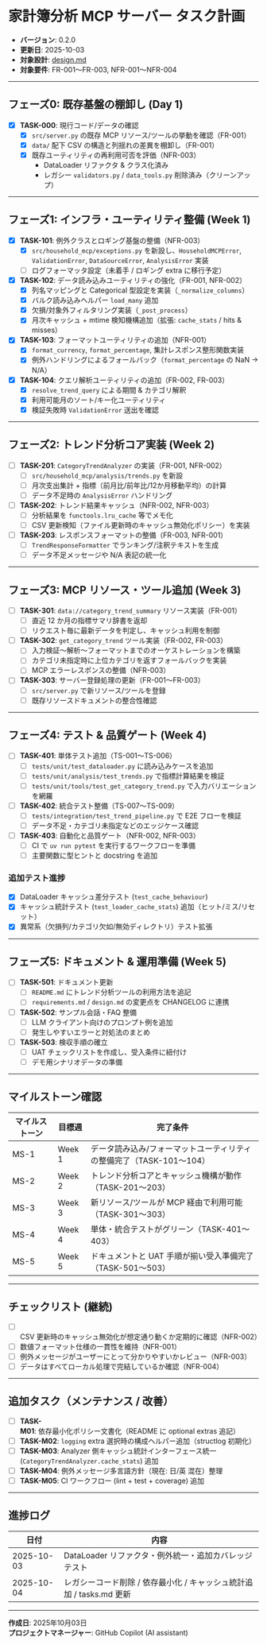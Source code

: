 # 家計簿分析 MCP サーバー タスク計画

- **バージョン**: 0.2.0
- **更新日**: 2025-10-03
- **対象設計**: [design.md](./design.md)
- **対象要件**: FR-001〜FR-003, NFR-001〜NFR-004

---

## フェーズ0: 既存基盤の棚卸し (Day 1)

- [x] **TASK-000**: 現行コード/データの確認
  - [x] `src/server.py` の既存 MCP リソース/ツールの挙動を確認（FR-001）
  - [x] `data/` 配下 CSV の構造と列揺れの差異を棚卸し（FR-001）
  - [x] 既存ユーティリティの再利用可否を評価（NFR-003）
    - DataLoader リファクタ & クラス化済み
    - レガシー `validators.py` / `data_tools.py` 削除済み（クリーンアップ）

---

## フェーズ1: インフラ・ユーティリティ整備 (Week 1)

- [x] **TASK-101**: 例外クラスとロギング基盤の整備（NFR-003）
  - [x] `src/household_mcp/exceptions.py` を新設し、`HouseholdMCPError`, `ValidationError`, `DataSourceError`, `AnalysisError` 実装
  - [ ] ログフォーマッタ設定（未着手 / ロギング extra に移行予定）

- [x] **TASK-102**: データ読み込みユーティリティの強化（FR-001, NFR-002）
  - [x] 列名マッピングと Categorical 型設定を実装（`_normalize_columns`）
  - [x] バルク読み込みヘルパー `load_many` 追加
  - [x] 欠損/対象外フィルタリング実装（`_post_process`）
  - [x] 月次キャッシュ + mtime 検知機構追加（拡張: `cache_stats` / hits & misses）

- [x] **TASK-103**: フォーマットユーティリティの追加（NFR-001）
  - [x] `format_currency`, `format_percentage`, 集計レスポンス整形関数実装
  - [x] 例外ハンドリングによるフォールバック（`format_percentage` の NaN → N/A）

- [x] **TASK-104**: クエリ解析ユーティリティの追加（FR-002, FR-003）
  - [x] `resolve_trend_query` による期間 & カテゴリ解釈
  - [x] 利用可能月のソート/キー化ユーティリティ
  - [x] 検証失敗時 `ValidationError` 送出を確認

---

## フェーズ2: トレンド分析コア実装 (Week 2)

- [ ] **TASK-201**: `CategoryTrendAnalyzer` の実装（FR-001, NFR-002）
  - [ ] `src/household_mcp/analysis/trends.py` を新設
  - [ ] 月次支出集計 + 指標（前月比/前年比/12か月移動平均）の計算
  - [ ] データ不足時の `AnalysisError` ハンドリング

- [ ] **TASK-202**: トレンド結果キャッシュ（NFR-002, NFR-003）
  - [ ] 分析結果を `functools.lru_cache` 等でメモ化
  - [ ] CSV 更新検知（ファイル更新時のキャッシュ無効化ポリシー）を実装

- [ ] **TASK-203**: レスポンスフォーマットの整備（FR-003, NFR-001）
  - [ ] `TrendResponseFormatter` でランキング/注釈テキストを生成
  - [ ] データ不足メッセージや N/A 表記の統一化

---

## フェーズ3: MCP リソース・ツール追加 (Week 3)

- [ ] **TASK-301**: `data://category_trend_summary` リソース実装（FR-001）
  - [ ] 直近 12 か月の指標サマリ辞書を返却
  - [ ] リクエスト毎に最新データを判定し、キャッシュ利用を制御

- [ ] **TASK-302**: `get_category_trend` ツール実装（FR-002, FR-003）
  - [ ] 入力検証〜解析〜フォーマットまでのオーケストレーションを構築
  - [ ] カテゴリ未指定時に上位カテゴリを返すフォールバックを実装
  - [ ] MCP エラーレスポンスの整備（NFR-003）

- [ ] **TASK-303**: サーバー登録処理の更新（FR-001〜FR-003）
  - [ ] `src/server.py` で新リソース/ツールを登録
  - [ ] 既存リソースドキュメントの整合性確認

---

## フェーズ4: テスト & 品質ゲート (Week 4)

- [ ] **TASK-401**: 単体テスト追加（TS-001〜TS-006）
  - [ ] `tests/unit/test_dataloader.py` に読み込みケースを追加
  - [ ] `tests/unit/analysis/test_trends.py` で指標計算結果を検証
  - [ ] `tests/unit/tools/test_get_category_trend.py` で入力バリエーションを網羅

- [ ] **TASK-402**: 統合テスト整備（TS-007〜TS-009）
  - [ ] `tests/integration/test_trend_pipeline.py` で E2E フローを検証
  - [ ] データ不足・カテゴリ未指定などのエッジケース確認

- [ ] **TASK-403**: 自動化と品質ゲート（NFR-002, NFR-003）
  - [ ] CI で `uv run pytest` を実行するワークフローを準備
  - [ ] 主要関数に型ヒントと docstring を追加

### 追加テスト進捗
- [x] DataLoader キャッシュ差分テスト (`test_cache_behaviour`)
- [x] キャッシュ統計テスト (`test_loader_cache_stats`) 追加（ヒット/ミス/リセット）
- [x] 異常系（欠損列/カテゴリ欠如/無効ディレクトリ）テスト拡張

---

## フェーズ5: ドキュメント & 運用準備 (Week 5)

- [ ] **TASK-501**: ドキュメント更新
  - [ ] `README.md` にトレンド分析ツールの利用方法を追記
  - [ ] `requirements.md` / `design.md` の変更点を CHANGELOG に連携

- [ ] **TASK-502**: サンプル会話・FAQ 整備
  - [ ] LLM クライアント向けのプロンプト例を追加
  - [ ] 発生しやすいエラーと対処法のまとめ

- [ ] **TASK-503**: 検収手順の確立
  - [ ] UAT チェックリストを作成し、受入条件に紐付け
  - [ ] デモ用シナリオデータの準備

---

## マイルストーン確認

| マイルストーン | 目標週 | 完了条件 |
| --- | --- | --- |
| MS-1 | Week 1 | データ読み込み/フォーマットユーティリティの整備完了（TASK-101〜104） |
| MS-2 | Week 2 | トレンド分析コアとキャッシュ機構が動作（TASK-201〜203） |
| MS-3 | Week 3 | 新リソース/ツールが MCP 経由で利用可能（TASK-301〜303） |
| MS-4 | Week 4 | 単体・統合テストがグリーン（TASK-401〜403） |
| MS-5 | Week 5 | ドキュメントと UAT 手順が揃い受入準備完了（TASK-501〜503） |

---

## チェックリスト (継続)

- [ ] CSV 更新時のキャッシュ無効化が想定通り動くか定期的に確認（NFR-002）
- [ ] 数値フォーマット仕様の一貫性を維持（NFR-001）
- [ ] 例外メッセージがユーザーにとって分かりやすいかレビュー（NFR-003）
- [ ] データはすべてローカル処理で完結しているか確認（NFR-004）

---

## 追加タスク（メンテナンス / 改善）

- [ ] **TASK-M01**: 依存最小化ポリシー文書化（README に optional extras 追記）
- [ ] **TASK-M02**: `logging` extra 選択時の構成ヘルパー追加（structlog 初期化）
- [ ] **TASK-M03**: Analyzer 側キャッシュ統計インターフェース統一 (`CategoryTrendAnalyzer.cache_stats`) 追加
- [ ] **TASK-M04**: 例外メッセージ多言語方針（現在: 日/英 混在）整理
- [ ] **TASK-M05**: CI ワークフロー (lint + test + coverage) 追加

---

## 進捗ログ

| 日付 | 内容 |
| ---- | ---- |
| 2025-10-03 | DataLoader リファクタ・例外統一・追加カバレッジテスト |
| 2025-10-04 | レガシーコード削除 / 依存最小化 / キャッシュ統計追加 / tasks.md 更新 |

---

**作成日**: 2025年10月03日  
**プロジェクトマネージャー**: GitHub Copilot (AI assistant)
